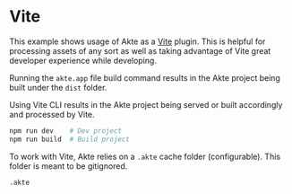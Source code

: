 # Vite

This example shows usage of Akte as a [Vite][vite] plugin. This is helpful for processing assets of any sort as well as taking advantage of Vite great developer experience while developing.

Running the `akte.app` file build command results in the Akte project being built under the `dist` folder.

Using Vite CLI results in the Akte project being served or built accordingly and processed by Vite.

```bash
npm run dev    # Dev project
npm run build  # Build project
```

To work with Vite, Akte relies on a `.akte` cache folder (configurable). This folder is meant to be gitignored.

```ignore
.akte
```

[vite]: https://vitejs.dev
